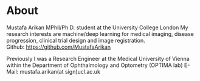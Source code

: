 # About

Mustafa Arikan
MPhil/Ph.D. student at the University College London
My research interests are machine/deep learning for medical imaging, disease progression, clinical trial design and image registration.<br />
Github: https://github.com/MustafaArikan

Previously I was a Research Engineer at the Medical University of Vienna within the Department of Ophthalmology and Optometry (OPTIMA lab)
E-Mail: mustafa.arikan(at sign)ucl.ac.uk
